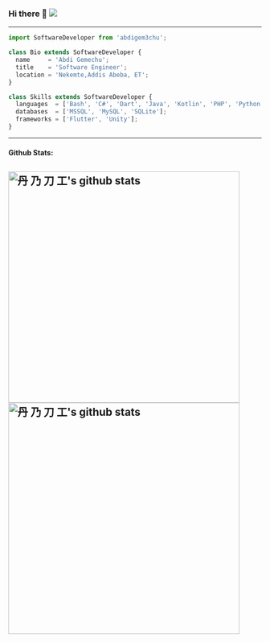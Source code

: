 ### Hi there 👋 ![](https://komarev.com/ghpvc/?username=abdigem3chu&color=grey&style=flat-square)
---
```js
import SoftwareDeveloper from 'abdigem3chu';

class Bio extends SoftwareDeveloper {
  name     = 'Abdi Gemechu';
  title    = 'Software Engineer';
  location = 'Nekemte,Addis Abeba, ET';
}

class Skills extends SoftwareDeveloper {
  languages  = ['Bash', 'C#', 'Dart', 'Java', 'Kotlin', 'PHP', 'Python'];
  databases  = ['MSSQL', 'MySQL', 'SQLite'];
  frameworks = ['Flutter', 'Unity'];
}
```
---
#### Github Stats:
<a href="https://gitstats.me/abdigem3chu">  <img width="460" height="auto"  alt="丹 乃 刀 工's github stats" src="https://github-readme-stats.vercel.app/api?username=abdigem3chu&layout=compact&show_icons=true&theme=algolia&count_private=true&include_all_commits=true" />
</a>
<a href="https://gitstats.me/abdigem3chu">  <img width="460" height="auto" alt="丹 乃 刀 工's github stats" src="https://github-readme-stats.vercel.app/api/top-langs/?username=abdigem3chu&layout=compact&theme=algolia&count_private=true&include_all_commits=true" />
</a>
---
